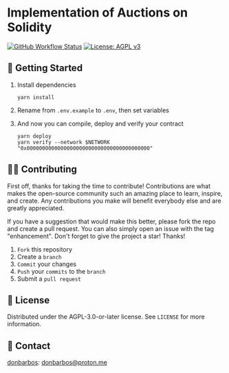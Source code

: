 # Implementation of Auctions on Solidity

[![GitHub Workflow Status](https://img.shields.io/github/workflow/status/donBarbos/md-share/Checks?label=build)](https://github.com/donBarbos/md-share/actions/workflows/checks.yml)
[![License: AGPL v3](https://img.shields.io/badge/License-AGPL_v3-blue.svg)](https://github.com/donBarbos/deAuctions/blob/main/LICENSE)

## 🚀 Getting Started

1. Install dependencies

   ```shell
   yarn install
   ```

2. Rename from `.env.example` to `.env`, then set variables

3. And now you can compile, deploy and verify your contract

   ```shell
   yarn deploy
   yarn verify --network $NETWORK "0x0000000000000000000000000000000000000000"
   ```

## 👷🏾 Contributing

First off, thanks for taking the time to contribute! Contributions are what makes the open-source community such an amazing place to learn, inspire, and create. Any contributions you make will benefit everybody else and are greatly appreciated.

If you have a suggestion that would make this better, please fork the repo and create a pull request. You can also simply open an issue with the tag "enhancement". Don't forget to give the project a star! Thanks!

1. `Fork` this repository
2. Create a `branch`
3. `Commit` your changes
4. `Push` your `commits` to the `branch`
5. Submit a `pull request`

## 📝 License

Distributed under the AGPL-3.0-or-later license. See `LICENSE` for more information.

## 📢 Contact

[donbarbos](https://github.com/donBarbos): donbarbos@proton.me
